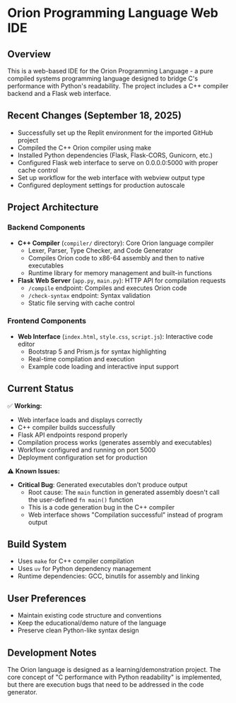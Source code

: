 # Orion Programming Language Web IDE

## Overview
This is a web-based IDE for the Orion Programming Language - a pure compiled systems programming language designed to bridge C's performance with Python's readability. The project includes a C++ compiler backend and a Flask web interface.

## Recent Changes (September 18, 2025)
- Successfully set up the Replit environment for the imported GitHub project
- Compiled the C++ Orion compiler using make
- Installed Python dependencies (Flask, Flask-CORS, Gunicorn, etc.)
- Configured Flask web interface to serve on 0.0.0.0:5000 with proper cache control
- Set up workflow for the web interface with webview output type
- Configured deployment settings for production autoscale

## Project Architecture
### Backend Components
- **C++ Compiler** (`compiler/` directory): Core Orion language compiler
  - Lexer, Parser, Type Checker, and Code Generator
  - Compiles Orion code to x86-64 assembly and then to native executables
  - Runtime library for memory management and built-in functions
- **Flask Web Server** (`app.py`, `main.py`): HTTP API for compilation requests
  - `/compile` endpoint: Compiles and executes Orion code
  - `/check-syntax` endpoint: Syntax validation
  - Static file serving with cache control

### Frontend Components
- **Web Interface** (`index.html`, `style.css`, `script.js`): Interactive code editor
  - Bootstrap 5 and Prism.js for syntax highlighting
  - Real-time compilation and execution
  - Example code loading and interactive input support

## Current Status
✅ **Working:**
- Web interface loads and displays correctly
- C++ compiler builds successfully 
- Flask API endpoints respond properly
- Compilation process works (generates assembly and executables)
- Workflow configured and running on port 5000
- Deployment configuration set for production

⚠️ **Known Issues:**
- **Critical Bug**: Generated executables don't produce output
  - Root cause: The `main` function in generated assembly doesn't call the user-defined `fn main()` function
  - This is a code generation bug in the C++ compiler
  - Web interface shows "Compilation successful" instead of program output

## Build System
- Uses `make` for C++ compiler compilation
- Uses `uv` for Python dependency management
- Runtime dependencies: GCC, binutils for assembly and linking

## User Preferences
- Maintain existing code structure and conventions
- Keep the educational/demo nature of the language
- Preserve clean Python-like syntax design

## Development Notes
The Orion language is designed as a learning/demonstration project. The core concept of "C performance with Python readability" is implemented, but there are execution bugs that need to be addressed in the code generator.